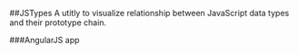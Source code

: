 ##JSTypes
A utitly to visualize relationship between JavaScript data types and their prototype chain.

###AngularJS app
